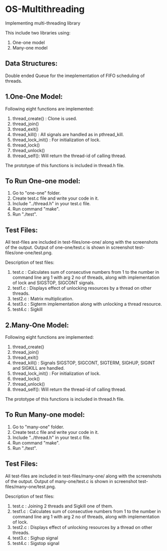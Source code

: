 # OS-Multithreading
Implementing multi-threading library

This include two libraries using:
1. One-one model
2. Many-one model

Data Structures:
---------------
Double ended Queue for the imeplementation of 
FIFO scheduling of threads.

1.One-One Model:
---------------
Following eight functions are implemented:
1. thread_create() : Clone is used.
2. thread_join()
3. thread_exit()
4. thread_kill() : All signals are handled as in pthread_kill.
5. thread_lock_init() : For initialization of lock.
6. thread_lock()
7. thread_unlock()
8. thread_self(): Will return the thread-id of calling thread.

The prototype of this functions is included in thread.h file.

To Run One-one model:
---------------------
1. Go to "one-one" folder.
2. Create test.c file and write your code in it.
3. Include "../thread.h" in your test.c file.
4. Run command "make".
5. Run "./test".

Test Files:
-----------
All test-files are included in test-files/one-one/ along with the screenshots of the output.
Output of one-one/test.c is shown in screenshot test-files/one-one/test.png.

Description of test files:
1. test.c : Calculates sum of consecutive numbers from 1 to the number in command line arg 1 with arg 2 no of threads, along with implementation of lock and SIGSTOP, SIGCONT signals.
2. test1.c : Displays effect of unlocking resources by a thread on other threads.
3. test2.c : Matrix multiplication.
4. test3.c : Sigterm implementation along with unlocking a thread resource.
5. test4.c : Sigkill


2.Many-One Model:
---------------
Following eight functions are implemented:
1. thread_create()
2. thread_join()
3. thread_exit()
4. thread_kill() : Signals SIGSTOP, SIGCONT, SIGTERM, SIGHUP, SIGINT and SIGKILL are handled.
5. thread_lock_init() : For initialization of lock.
6. thread_lock()
7. thread_unlock()
8. thread_self(): Will return the thread-id of calling thread.

The prototype of this functions is included in thread.h file.

To Run Many-one model:
----------------------
1. Go to "many-one" folder.
2. Create test.c file and write your code in it.
3. Include "../thread.h" in your test.c file.
4. Run command "make".
5. Run "./test".

Test Files:
-----------
All test-files are included in test-files/many-one/ along with the screenshots of the output.
Output of many-one/test.c is shown in screenshot test-files/many-one/test.png.

Description of test files:
1. test.c : Joining 2 threads and Sigkill one of them.
2. test1.c : Calculates sum of consecutive numbers from 1 to the number in command line arg 1 with arg 2 no of threads, along with implementation of lock.
3. test2.c : Displays effect of unlocking resources by a thread on other threads.
4. test3.c : Sighup signal
5. test4.c : Sigstop signal

